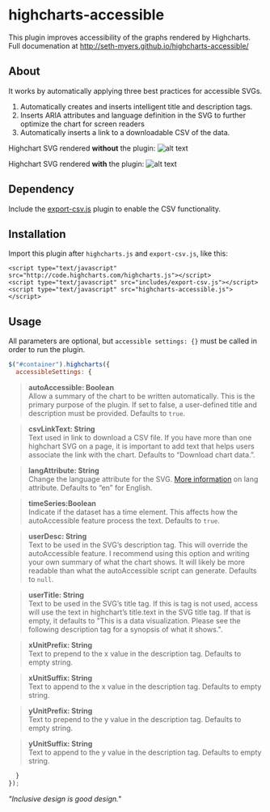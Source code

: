 # highcharts-accessible
This plugin improves accessibility of the graphs rendered by Highcharts.  
Full documenation at http://seth-myers.github.io/highcharts-accessible/

## About
It works by automatically applying three best practices for accessible SVGs.

1. Automatically creates and inserts intelligent title and description tags.
2. Inserts ARIA attributes and language definition in the SVG to further optimize the chart for screen readers
3. Automatically inserts a link to a downloadable CSV of the data.

Highchart SVG rendered **without** the plugin:
![alt text](https://github.com/seth-myers/highcharts-accessible/blob/gh-pages/images/without.png "Highchart SVG rendered without the plugin")

Highchart SVG rendered **with** the plugin:
![alt text](https://github.com/seth-myers/highcharts-accessible/blob/gh-pages/images/with.png "https://github.com/seth-myers/highcharts-accessible/blob/gh-pages/images/with.png")

## Dependency
Include the [export-csv.js](http://www.highcharts.com/plugin-registry/single/7/Export%20Data "export-csv.js download page") plugin to enable the CSV functionality.

## Installation
Import this plugin after `highcharts.js` and `export-csv.js`, like this:
```
<script type="text/javascript" src="http://code.highcharts.com/highcharts.js"></script>
<script type="text/javascript" src="includes/export-csv.js"></script>
<script type="text/javascript" src="highcharts-accessible.js"></script>
```
## Usage
All parameters are optional, but `accessible settings: {}` must be called in order to run the plugin.
```javascript
$("#container").highcharts({  
  accessibleSettings: {  
```

> **autoAccessible: Boolean**  
> Allow a summary of the chart to be written automatically. This is the primary purpose of the plugin. If set to false, a user-defined title and description must be provided. Defaults to `true`.  
    
> **csvLinkText: String**  
> Text used in link to download a CSV file. If you have more than one highchart SVG on a page, it is important to add text that helps users associate the link with the chart. Defaults to “Download chart data.”.

> **langAttribute: String**  
> Change the language attribute for the SVG. [More information](https://developer.mozilla.org/en-US/docs/Web/SVG/Attribute/xml:lang "Mozilla SVG lang") on lang attribute. Defaults to “en” for English.  

> **timeSeries:Boolean**  
> Indicate if the dataset has a time element. This affects how the autoAccessible feature process the text. Defaults to `true`.  

> **userDesc: String**  
> Text to be used in the SVG’s description tag. This will override the autoAccessible feature. I recommend using this option and writing your own summary of what the chart shows. It will likely be more readable than what the autoAccessible script can generate. Defaults to `null`.  

> **userTitle: String**  
> Text to be used in the SVG’s title tag. If this is tag is not used, access will use the text in highchart’s title.text in the SVG title tag. If that is empty, it defaults to "This is a data visualization. Please see the following description tag for a synopsis of what it shows.".  

> **xUnitPrefix: String**  
> Text to prepend to the x value in the description tag. Defaults to empty string.

> **xUnitSuffix: String**  
> Text to append to the x value in the description tag. Defaults to empty string.

> **yUnitPrefix: String**  
> Text to prepend to the y value in the description tag. Defaults to empty string.

> **yUnitSuffix: String**  
> Text to append to the y value in the description tag. Defaults to empty string.

```javascript
  }  
});  
```

*"Inclusive design is good design."*
